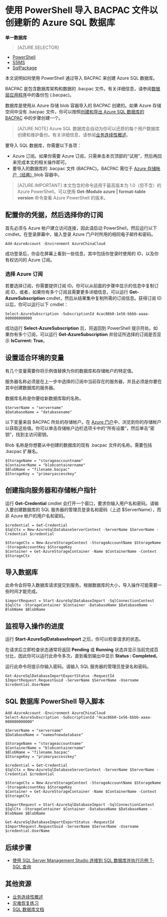 <properties 
    pageTitle="使用 PowerShell 导入 BACPAC 文件以创建新的 Azure SQL 数据库 | Azure" 
    description="使用 PowerShell 导入 BACPAC 文件以创建新的 Azure SQL 数据库" 
    services="sql-database" 
    documentationCenter="" 
    authors="stevestein" 
    manager="jeffreyg" 
    editor=""/>

<tags
    ms.service="sql-database"
    ms.date="02/05/2016"
    wacn.date="06/14/2016"/>

# 使用 PowerShell 导入 BACPAC 文件以创建新的 Azure SQL 数据库

**单一数据库**

> [AZURE.SELECTOR]
- [PowerShell](/documentation/articles/sql-database-import-powershell)
- [SSMS](/documentation/articles/sql-database-cloud-migrate-compatible-import-bacpac-ssms)
- [SqlPackage](/documentation/articles/sql-database-cloud-migrate-compatible-import-bacpac-sqlpackage)

本文说明如何使用 PowerShell 通过导入 BACPAC 来创建 Azure SQL 数据库。

BACPAC 是包含数据库架构和数据的 .bacpac 文件。有关详细信息，请参阅[数据层应用程序](https://msdn.microsoft.com/zh-cn/library/ee210546.aspx)中的备份包 (.bacpac)。

数据库是使用从 Azure 存储 blob 容器导入的 BACPAC 创建的。如果 Azure 存储空间中没有 .bacpac 文件，你可以按照[创建和导出 Azure SQL 数据库的 BACPAC](/documentation/articles/sql-database-export-powershell) 中的步骤创建一个。

> [AZURE.NOTE] Azure SQL 数据库会自动为你可以还原的每个用户数据库创建和维护备份。有关详细信息，请参阅[业务连续性概述](/documentation/articles/sql-database-business-continuity)。


要导入 SQL 数据库，你需要以下各项：

- Azure 订阅。如果你需要 Azure 订阅，只需单击本页顶部的“试用”，然后再回来完成本文的相关操作即可。
- 要导入的数据库的 .bacpac 文件 (BACPAC)。BACPAC 需位于 [Azure 存储帐户（经典）](/documentation/articles/storage-create-storage-account)blob 容器中。


> [AZURE.IMPORTANT] 本文包含的命令适用于最高版本为 1.0（但不含）的 Azure PowerShell。可以使用 **Get-Module azure | format-table version** 命令查看 Azure PowerShell 的版本。



## 配置你的凭据，然后选择你的订阅

首先必须与 Azure 帐户建立访问连接，因此请启动 PowerShell，然后运行以下 cmdlet。在登录屏幕中，输入登录 Azure 门户时所用的相同电子邮件和密码。

	Add-AzureAccount -Environment AzureChinaCloud

成功登录后，你会在屏幕上看到一些信息，其中包括你登录时使用的 ID，以及你有权访问的 Azure 订阅。


### 选择 Azure 订阅

若要选择订阅，你需要提供订阅 ID。你可以从前面的步骤中显示的信息中复制订阅 ID，或者，如果你有多个订阅且需要更多详细信息，可以运行 **Get-AzureSubscription** cmdlet，然后从结果集中复制所需的订阅信息。获得订阅 ID 以后，你可以运行以下 cmdlet：

	Select-AzureSubscription -SubscriptionId 4cac86b0-1e56-bbbb-aaaa-000000000000

成功运行 **Select-AzureSubscription** 后，将返回到 PowerShell 提示符处。如果你有多个订阅，可以运行 **Get-AzureSubscription** 并验证所选择的订阅是否显示 **IsCurrent: True**。


## 设置适合环境的变量

有几个变量需要你将示例值替换为你的数据库和存储帐户的特定值。

服务器名称必须是在上一步中选择的订阅中当前存在的服务器，并且必须是你要在其中创建数据库的服务器。

数据库名称是你要给新数据库取的名称。

    $ServerName = "servername"
    $DatabaseName = "databasename"


以下变量来自 BACPAC 所处的存储帐户。在 [Azure 门户](https://manage.windowsazure.cn)中，浏览到你的存储帐户以获取这些值。你可以单击存储帐户边栏选项卡中的“所有设置”，然后单击“密钥”，找到主访问密钥。

Blob 名称是你想要从中创建的数据库的现有 .bacpac 文件的名称。需要包括 .bacpac 扩展名。

    $StorageName = "storageaccountname"
    $ContainerName = "blobcontainername"
    $BlobName = "filename.bacpac"
    $StorageKey = "primaryaccesskey"

## 创建指向服务器和存储帐户指针

运行 **Get-Credential** cmdlet 会打开一个窗口，要求你输入用户名和密码。请输入要创建数据库的 SQL 服务器的管理员登录名和密码（上述 $ServerName），而非 Azure 帐户的用户名和密码。

    $credential = Get-Credential
    $SqlCtx = New-AzureSqlDatabaseServerContext -ServerName $ServerName -Credential $credential

    $StorageCtx = New-AzureStorageContext -StorageAccountName $StorageName -StorageAccountKey $StorageKey
    $Container = Get-AzureStorageContainer -Name $ContainerName -Context $StorageCtx


## 导入数据库

此命令会将导入数据库请求提交到服务。根据数据库的大小，导入操作可能需要一些时间才能完成。

    $importRequest = Start-AzureSqlDatabaseImport -SqlConnectionContext $SqlCtx -StorageContainer $Container -DatabaseName $DatabaseName -BlobName $BlobName
    

## 监视导入操作的进度

运行 **Start-AzureSqlDatabaseImport** 之后，你可以检查请求的状态。

在请求后立即检查状态通常将返回 **Pending** 或 **Running** 状态并显示当前完成百分比，因此你可以运行此命令多次，直到看到输出中显示 **Status : Completed**。

运行此命令将提示你输入密码。请输入 SQL 服务器的管理员登录名和密码。


    Get-AzureSqlDatabaseImportExportStatus -RequestId $ImportRequest.RequestGuid -ServerName $ServerName -Username $credential.UserName
 


## SQL 数据库 PowerShell 导入脚本


    Add-AzureAccount -Environment AzureChinaCloud
    Select-AzureSubscription -SubscriptionId "4cac86b0-1e56-bbbb-aaaa-000000000000"
    
    $ServerName = "servername"
    $DatabaseName = "nameofnewdatabase"

    $StorageName = "storageaccountname"
    $ContainerName = "blobcontainername"
    $BlobName = "filename.bacpac"
    $StorageKey = "primaryaccesskey"
    
    $credential = Get-Credential
    $SqlCtx = New-AzureSqlDatabaseServerContext -ServerName $ServerName -Credential $credential
    
    $StorageCtx = New-AzureStorageContext -StorageAccountName $StorageName -StorageAccountKey $StorageKey
    $Container = Get-AzureStorageContainer -Name $ContainerName -Context $StorageCtx
    
    $ImportRequest = Start-AzureSqlDatabaseImport -SqlConnectionContext $SqlCtx -StorageContainer $Container -DatabaseName $DatabaseName -BlobName $BlobName
    
    Get-AzureSqlDatabaseImportExportStatus -RequestId $ImportRequest.RequestGuid -ServerName $ServerName -Username $credential.UserName
    

## 后续步骤

- [使用 SQL Server Management Studio 连接到 SQL 数据库并执行示例 T-SQL 查询](/documentation/articles/sql-database-connect-query-ssms)




## 其他资源

- [业务连续性概述](/documentation/articles/sql-database-business-continuity)
- [灾难恢复练习](/documentation/articles/sql-database-disaster-recovery-drills)
- [SQL 数据库文档](/documentation/services/sql-databases)

<!---HONumber=Mooncake_0606_2016-->
